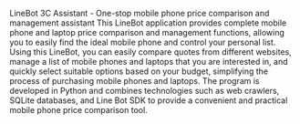 LineBot 3C Assistant - One-stop mobile phone price comparison and management assistant This LineBot application provides complete mobile phone and laptop price comparison and management functions, allowing you to easily find the ideal mobile phone and control your personal list. Using this LineBot, you can easily compare quotes from different websites, manage a list of mobile phones and laptops that you are interested in, and quickly select suitable options based on your budget, simplifying the process of purchasing mobile phones and laptops. The program is developed in Python and combines technologies such as web crawlers, SQLite databases, and Line Bot SDK to provide a convenient and practical mobile phone price comparison tool.
